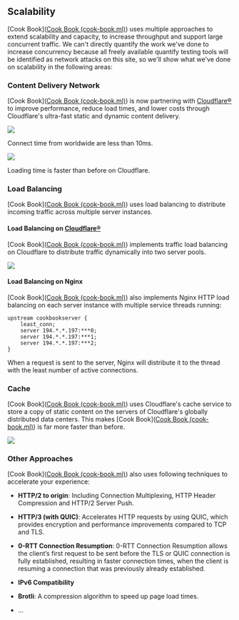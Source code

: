## Scalability

[Cook Book]([Cook Book (cook-book.ml)](https://cook-book.ml/)) uses multiple approaches to extend scalability and capacity, to increase throughput and support large concurrent traffic. We can't directly quantify the work we've done to increase concurrency because all freely available quantify testing tools will be identified as network attacks on this site, so we'll show what we've done on scalability in the following areas:

### Content Delivery Network

[Cook Book]([Cook Book (cook-book.ml)](https://cook-book.ml/)) is now partnering with [Cloudflare®](https://www.cloudflare.com/) to improve performance, reduce load times, and lower costs through Cloudflare's ultra-fast static and dynamic content delivery.

![](.\cdn.png)

Connect time from worldwide are less than 10ms.

![](./load.png)

Loading time is faster than before on Cloudflare.

### Load Balancing

[Cook Book]([Cook Book (cook-book.ml)](https://cook-book.ml/)) uses load balancing to distribute incoming traffic across multiple server instances.

#### Load Balancing on [Cloudflare®](https://www.cloudflare.com/)

[Cook Book]([Cook Book (cook-book.ml)](https://cook-book.ml/)) implements traffic load balancing on Cloudflare to distribute traffic dynamically into two server pools.

![](.\load_balancing.png)

#### Load Balancing on Nginx

[Cook Book]([Cook Book (cook-book.ml)](https://cook-book.ml/)) also implements Nginx HTTP load balancing on each server instance with multiple service threads running:

```
upstream cookbookserver {
    least_conn;
    server 194.*.*.197:***0;
    server 194.*.*.197:***1;
    server 194.*.*.197:***2;
}
```

When a request is sent to the server, Nginx will distribute it to the thread with the least number of active connections.

### Cache

[Cook Book]([Cook Book (cook-book.ml)](https://cook-book.ml/)) uses Cloudflare's cache service to store a copy of static content on the servers of Cloudflare's globally distributed data centers. This makes [Cook Book]([Cook Book (cook-book.ml)](https://cook-book.ml/)) is far more faster than before.

![](.\cache.png)

### Other Approaches

[Cook Book]([Cook Book (cook-book.ml)](https://cook-book.ml/)) also uses following techniques to accelerate your experience:

- **HTTP/2 to origin**: Including Connection Multiplexing, HTTP Header Compression and HTTP/2 Server Push.

- **HTTP/3 (with QUIC)**: Accelerates HTTP requests by using QUIC, which provides encryption and performance improvements compared to TCP and TLS.

- **0-RTT Connection Resumption**: 0-RTT Connection Resumption allows the client’s first request to be sent before the TLS or QUIC connection is fully established, resulting in faster connection times, when the client is resuming a connection that was previously already established.

- **IPv6 Compatibility**

- **Brotli**: A compression algorithm to speed up page load times.

- ...
